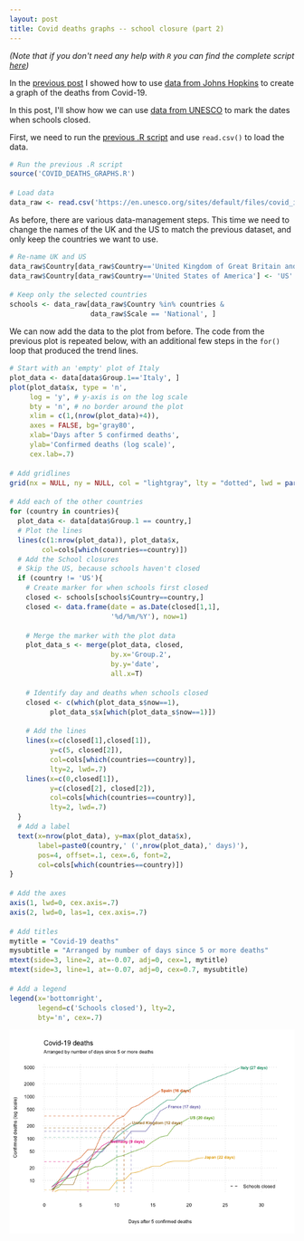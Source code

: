 ```yaml
---
layout: post
title: Covid deaths graphs -- school closure (part 2)
---
```


*(Note that if you don't need any help with `R` you can find the complete script [here](https://github.com/calumdavey/calumdavey.github.io/blob/master/files/COVID19/COVID_DEATHS_GRAPHS_SCHOOLS.R))*

In the [previous post](https://calumdavey.github.io/Covid-Deaths/) I showed how to use [data from Johns Hopkins](https://github.com/CSSEGISandData/COVID-19) to create a graph of the deaths from Covid-19.

In this post, I'll show how we can use [data from UNESCO](https://en.unesco.org/themes/education-emergencies/coronavirus-school-closures) to mark the dates when schools closed. 

First, we need to run the [previous .R script](https://github.com/calumdavey/calumdavey.github.io/blob/master/files/COVID19/COVID_DEATHS_GRAPHS.R) and use `read.csv()` to load the data. 

```r
# Run the previous .R script 
source('COVID_DEATHS_GRAPHS.R')

# Load data 
data_raw <- read.csv('https://en.unesco.org/sites/default/files/covid_impact_education.csv', as.is = TRUE)
```

As before, there are various data-management steps.
This time we need to change the names of the UK and the US to match the previous dataset, and only keep the countries we want to use. 

```r
# Re-name UK and US 
data_raw$Country[data_raw$Country=='United Kingdom of Great Britain and Northern Ireland'] <- 'United Kingdom'
data_raw$Country[data_raw$Country=='United States of America'] <- 'US'

# Keep only the selected countries 
schools <- data_raw[data_raw$Country %in% countries &
                    data_raw$Scale == 'National', ]
```

We can now add the data to the plot from before. 
The code from the previous plot is repeated below, with an additional few steps in the `for()` loop that produced the trend lines.

```r
# Start with an 'empty' plot of Italy 
plot_data <- data[data$Group.1=='Italy', ]
plot(plot_data$x, type = 'n', 
     log = 'y', # y-axis is on the log scale 
     bty = 'n', # no border around the plot 
     xlim = c(1,(nrow(plot_data)+4)),
     axes = FALSE, bg='gray80',
     xlab='Days after 5 confirmed deaths',
     ylab='Confirmed deaths (log scale)',
     cex.lab=.7)

# Add gridlines 
grid(nx = NULL, ny = NULL, col = "lightgray", lty = "dotted", lwd = par("lwd"), equilogs = F)

# Add each of the other countries 
for (country in countries){
  plot_data <- data[data$Group.1 == country,]
  # Plot the lines 
  lines(c(1:nrow(plot_data)), plot_data$x, 
        col=cols[which(countries==country)])
  # Add the School closures
  # Skip the US, because schools haven't closed 
  if (country != 'US'){
    # Create marker for when schools first closed
    closed <- schools[schools$Country==country,]
    closed <- data.frame(date = as.Date(closed[1,1],
                         '%d/%m/%Y'), now=1)
    
    # Merge the marker with the plot data 
    plot_data_s <- merge(plot_data, closed,
                         by.x='Group.2',
                         by.y='date',
                         all.x=T)
    
    # Identify day and deaths when schools closed
    closed <- c(which(plot_data_s$now==1),
          plot_data_s$x[which(plot_data_s$now==1)])
    
    # Add the lines 
    lines(x=c(closed[1],closed[1]),
          y=c(5, closed[2]),
          col=cols[which(countries==country)],
          lty=2, lwd=.7)
    lines(x=c(0,closed[1]),
          y=c(closed[2], closed[2]),
          col=cols[which(countries==country)],
          lty=2, lwd=.7)
  }
  # Add a label
  text(x=nrow(plot_data), y=max(plot_data$x),
       label=paste0(country,' (',nrow(plot_data),' days)'), 
       pos=4, offset=.1, cex=.6, font=2,
       col=cols[which(countries==country)])
}

# Add the axes 
axis(1, lwd=0, cex.axis=.7)
axis(2, lwd=0, las=1, cex.axis=.7)

# Add titles
mytitle = "Covid-19 deaths"
mysubtitle = "Arranged by number of days since 5 or more deaths"
mtext(side=3, line=2, at=-0.07, adj=0, cex=1, mytitle)
mtext(side=3, line=1, at=-0.07, adj=0, cex=0.7, mysubtitle)

# Add a legend 
legend(x='bottomright', 
       legend=c('Schools closed'), lty=2,
       bty='n', cex=.7)
```

![](../images/Covid/Addtoplot.png) 

